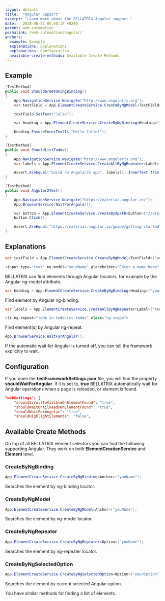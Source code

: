 ```yaml
---
layout: default
title:  "Angular Support"
excerpt: "Learn more about the BELLATRIX Angular support."
date:   2018-06-22 06:50:17 +0200
parent: web-automation
permalink: /web-automation/angular/
anchors:
  example: Example
  explanations: Explanations
  explanations: Configuration
  available-create-methods: Available Create Methods
---
```

Example
-------
```csharp
[TestMethod]
public void ShouldGreetUsingBinding()
{
    App.NavigationService.Navigate("http://www.angularjs.org");
    var textField = App.ElementCreateService.CreateByNgModel<TextField>("yourName");

    textField.SetText("Julie");

    var heading = App.ElementCreateService.CreateByNgBinding<Heading>("yourName");

    heading.EnsureInnerTextIs("Hello Julie!");
}

[TestMethod]
public void ShouldListTodos()
{
    App.NavigationService.Navigate("http://www.angularjs.org");
    var labels = App.ElementCreateService.CreateAllByNgRepeater<Label>("todo in todoList.todos");

    Assert.AreEqual("build an AngularJS app", labels[1].InnerText.Trim());
}

[TestMethod]
public void Angular2Test()
{
    App.NavigationService.Navigate("https://material.angular.io/");
    App.BrowserService.WaitForAngular();

    var button = App.ElementCreateService.CreateByXpath<Button>("//a[@routerlink='/guide/getting-started']");
    button.Click();

    Assert.AreEqual("https://material.angular.io/guide/getting-started", App.BrowserService.Url.ToString());
}
```

Explanations
-------
```csharp
var textField = App.ElementCreateService.CreateByNgModel<TextField>("yourName");
```
```csharp
<input type="text" ng-model="yourName" placeholder="Enter a name here" class="ng-pristine ng-valid ng-empty ng-touched">
```
BELLATRIX can find elements through Angular locators, for example by the Angular ng-model attribute.
```csharp
var heading = App.ElementCreateService.CreateByNgBinding<Heading>("yourName");
```
Find element by Angular ng-binding.
```csharp
var labels = App.ElementCreateService.CreateAllByNgRepeater<Label>("todo in todoList.todos");
```
```csharp
<li ng-repeat="todo in todoList.todos" class="ng-scope">
```
Find element(s) by Angular ng-repeat.
```csharp
App.BrowserService.WaitForAngular();
```
If the automatic wait for Angular is turned off, you can tell the framework explicitly to wait.

Configuration
-------------
If you open the **testFrameworkSettings.json** file, you will find the property **shouldWaitForAngular**. If it is set to, **true** BELLATRIX automatically wait for Angular operations when a page is reloaded, or element is found.
```json
"webSettings": {
	"shouldScrollToVisibleOnElementFound": "true",
	"shouldWaitUntilReadyOnElementFound": "true",
	"shouldWaitForAngular": "true",
	"shouldHighlightElements": "false",
```

Available Create Methods
------------------------
On top of all BELLATRIX element selectors you can find the following supporting Angular. They work on both **ElementCreationService** and **Element** level.
### CreateByNgBinding ###
```csharp
App.ElementCreateService.CreateByNgBinding<Anchor>("youName");
```
Searches the element by ng-binding locator.
### CreateByNgModel ###
```csharp
App.ElementCreateService.CreateByNgModel<Anchor>("youName");
```
Searches the element by ng-model locator.
### CreateByNgRepeater ###
```csharp
App.ElementCreateService.CreateByNgRepeater<Option>("youName");
```
Searches the element by ng-repeater locator.
### CreateByNgSelectedOption ###
```csharp
App.ElementCreateService.CreateByNgSelectedOption<Option>("yourOption");
```
Searches the element by current selected Angular option.

You have similar methods for finding a list of elements.